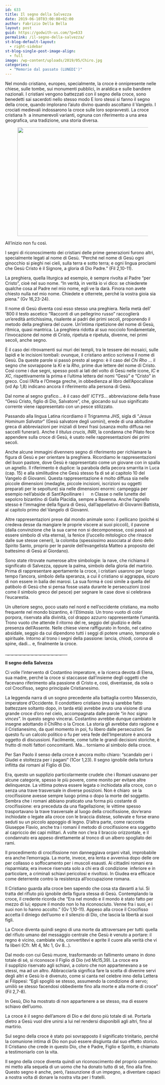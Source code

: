 ```yaml
---
id: 633
title: Il segno della Salvezza
date: 2019-06-10T03:00:08+02:00
author: Fabrizio Della Bella
layout: post
guid: https://godwith-us.com/?p=633
permalink: /il-segno-della-salvezza/
st-blog-default-layout:
  - right-sidebar
st-blog-single-post-image-align:
  - full
image: /wp-content/uploads/2019/05/Chiro.jpg
categories:
  - "Memorie dal passato (LUNEDI')"
---
```

Nel mondo cristiano, europeo, specialmente, la croce è onnipresente nelle chiese, sulle tombe, sui monumenti pubblici, in araldica e sulle bandiere nazionali. I cristiani vengono battezzati con il segno della croce, sono benedetti sai sacerdoti nello stesso modo E loro stessi si fanno il segno della croce, quando implorano l&#8217;aiuto divino quando ascoltano il Vangelo. I crociati medievali indossarono la croce sulle loro sopravvesti. La croce cristiana h&nbsp; a innumerevoli varianti, ognuna con riferimento a una area geografica, una tradizione, una storia diversa.<figure class="wp-block-image is-resized">

<img src="https://godwith-us.com/wp-content/uploads/2019/05/Croce.jpg" alt="" class="wp-image-634" width="591" height="352" srcset="https://incercadidio.com/wp-content/uploads/2019/05/Croce.jpg 460w, https://incercadidio.com/wp-content/uploads/2019/05/Croce-300x179.jpg 300w" sizes="(max-width: 591px) 100vw, 591px" /> </figure> 

All’inizio non fu così. 

I segni di riconoscimento dei cristiani delle prime generazioni furono altri, specialmente legati al nome di Gesù. “Perché nel nome di Gesù ogni ginocchio si pieghi nei cieli, sulla terra e sotto terra; e ogni lingua proclami che Gesù Cristo è il Signore, a gloria di Dio Padre.” (Fil 2,10-11).

La preghiera, quella liturgica ad esempio, è sempre rivolta al Padre “per Cristo”, cioè nel suo nome. “In verità, in verità io vi dico: se chiederete qualche cosa al Padre nel mio nome, egli ve la darà.&nbsp;Finora non avete chiesto nulla nel mio nome. Chiedete e otterrete, perché la vostra gioia sia piena.” (Gv 16,23-24).

Il nome di Gesù diventa così esso stesso una preghiera. Nella metà dell’ ‘800 il testo ascetico “Racconti di un pellegrino russo” raccoglierà un’eredità antichissima, risalente ai padri dei primi secoli, proponendo il metodo della preghiera del cuore. Un’intima ripetizione del nome di Gesù, ritmica, quasi mantrica. La preghiera ridotta al suo nocciolo fondamentale, l’invocazione del nome di Cristo, ripetuta e ripetuta, divenne, nei primi secoli, anche segno.

È il caso dei ritrovamenti sui muri dei templi, tra le tessere dei mosaici, sulle lapidi e le incisioni tombali: ovunque, il cristiano antico scriveva il nome di Gesù. Da queste parole si passò presto al segno: è il caso del _Chi Rho_ … il segno che sovrappone la _Ki_ e la _Rho_, prime due lettere del nome di Cristo. Così come i due segni, spesso posti ai lati del volto di Gesù nelle icone, _IC_ e _XC_, rispettivamente la prima e l’ultima lettera del nomi “Gesù” e “Cristo” in greco. Così l’Alfa e l’Omega greche, in obbedienza al libro dell’Apocalisse (vd Ap 1,8) indicano ancora il riferimento alla persona di Gesù. 

Dal nome al segno grafico… è il caso dell’ _ICTYS_… abbreviazione della frase “Gesù Cristo, figlio di Dio, Salvatore”, che, giocando sul suo significato corrente viene rappresentato con un pesce stilizzato.

Passando alla lingua Latina ricordiamo il Trigramma _JHS_, sigla di “_Jesus Hominum Salvator_” (Gesù salvatore degli uomini), erede di una abitudine greca di abbreviazioni per iniziali di brevi frasi (usanza molto diffusa nei saccelli funerari). Anche il _titulus crucis_, _INRI_, la condanna che Pilato fece appendere sulla croce di Gesù, è usato nelle rappresentazioni dei primi secoli.

Anche alcune immagini divennero segno di riferimento per richiamare la figura di Gesù e per orientare la preghiera. Ricordiamo le rappresentazioni del buon pastore, dove Gesù è rappresentato come un giovane con in spalla un agnello. Il riferimento è duplice: la parabola della pecora smarrita in Luca (cap. 15) e alla similitudine che Gesù stesso fa di sé al capitolo 10 del Vangelo di Giovanni. Questa rappresentazione è molto diffusa sia nelle piccole dimensioni (medaglie, piccole incisioni, iscrizioni su oggetti preparati per le sepolture) sia nelle dimensioni enormi: campeggia per esempio nell’abside di Sant’Apollinare i&nbsp;&nbsp;&nbsp;&nbsp;&nbsp; n Classe o nelle lunette del sepolcro bizantino di Galla Placidia, sempre a Ravenna. Anche l’agnello stesso è l’immagine della figura di Gesù, dall’appellativo di Giovanni Battista, al capitolo primo del Vangelo di Giovanni. 

Altre rappresentazioni prese dal mondo animale sono: il pellicano (poiché si credeva desse da mangiare le proprie viscere ai suoi piccoli), il pavone (dalla convinzione che la sua carne non si decomponesse, così passò ad essere simbolo di vita eterna), la fenice (l’uccello mitologico che rinasce dalle sue stesse ceneri), la colomba (spessissimo associata al dono dello Spirito Santo, proprio per le parole dell’evangelista Matteo a proposito del battesimo di Gesù al Giordano).

Sono state ritrovate numerose altre simbologie: la nave, che richiama il significato di Salvezza, oppure la palma, simbolo della gloria del martirio. Prima di rappresentare apertamente la croce, i cristiani usarono per lungo tempo l’ancora, simbolo della speranza, a cui il cristiano si aggrappa, sicuro di non essere in balia dei marosi. La sua forma è così simile a quella del patibolo di Gesù che si pensa fosse usata durante le persecuzioni (così come il simbolo greco del pesce) per segnare le case dove si celebrava l’eucarestia. 

Un ulteriore segno, poco usato nel nord e nell’occidente cristiano, ma molto frequente nel mondo bizantino, è l’_Etimasìa_. Un trono vuoto di color porpora, riservata alla divinità, col drappo azzurro rappresentante l’umanità. Trono vuoto che attende il ritorno del re, seggio del giudizio e della presenza dell’Assente. Nelle chiese viene raffigurato in fondo, nel catino absidale, seggio da cui dipendono tutti i seggi di potere umano, temporale o spirituale. Intorno al trono i segni della passione: lancia, chiodi, corona di spine, dadi… e, finalmente la croce.

\___\___\___\___\___\___\___\___\___\___\___\___\___\___\___\___\___\___\___\___\___\___\___\___\___\___\___\___\___

**Il segno della Salvezza**

Ci volle l’intervento di Costantino imperatore, e la ricerca devota di Elena, sua madre, perché la croce si staccasse dall’insieme degli oggetti che facevano riferimento alla passione di Cristo e, così, diventasse, da sola o col Crocifisso, segno principale Cristianesimo.

La leggenda narra di un sogno precedente alla battaglia contro Massenzio, imperatore d’Occidente. Il condottiero cristiano (ma si sarebbe fatto battezzare soltanto dopo, in tarda età) avrebbe avuto una visione di una grande croce d’oro nel cielo, accompagnata dalle parole “_in hoc signo vinces_”. In questo segno vincerai. Costantino avrebbe dunque cambiato le insegne adottando il ChiRho o la Croce. La storia gli avrebbe dato ragione e il Cristianesimo, da quel momento in poi, fu libero dalle persecuzioni. Se questo fu un calcolo politico o fu per vera fede dell’Imperatore è ancora oggetto di discussioni. Facilmente, come tutte le grandi decisioni storiche, è frutto di molti fattori concomitanti. Ma… torniamo al simbolo della croce.

Per San Paolo il senso della croce è ancora molto chiaro: “scandalo per i Giudei e stoltezza per i pagani” (1Cor 1,23). Il segno ignobile della tortura inflitta dai romani al Figlio di Dio. 

Era, questo un supplizio particolarmente crudele che i Romani usavano per alcune categorie, spesso le più povere, come monito per evitare altre delinquenze. La vittima poteva essere legata o inchiodata alla croce, con o senza una trave trasversale in diverse posizioni. Non è chiaro&nbsp; se la crocifissione avesse sempre luogo prima o dopo la morte del soggetto. Sembra che i romani abbiano praticato una forma più costante di crocifissione: era preceduta da una flagellazione; le vittime spesso trasportavano la trave trasversale al luogo della crocifissione, dov’erano inchiodate o legate alla croce con le braccia distese, sollevate e forse erano seduti su un piccolo appoggio di legno. D’altra parte, come racconta Giuseppe Flavio, anche tra i romani il metodo di crocifissione era soggetto al capriccio dei capi militari. A volte non c’era il braccio orizzontale, e il condannato era appeso direttamente al tronco di un albero spogliato dei rami. 

Il procedimento di crocifissione non danneggiava organi vitali, improbabile era anche l’emorragia. La morte, invece, era lenta e avveniva dopo delle ore per collasso o soffocamento per i muscoli esausti. Ai cittadini romani era risparmiata; era invece riservata solo a chi era di condizione&nbsp; inferiore e in particolare, a criminali schiavi pericolosi e rivoltosi. In Giudea era efficace come deterrente contro la resistenza all’occupazione romana.

Il Cristiano guarda alla croce ben sapendo che cosa sta davanti a lui. Si tratta del rifiuto più ignobile della figura stessa di Gesù. Contemplando la croce, il credente ricorda che “Era nel mondo e il mondo è stato fatto per mezzo di lui; eppure il mondo non lo ha riconosciuto. Venne fra i suoi, e i suoi non lo hanno accolto.” (Gv 1,10-11). Appeso alla croce il Crocifisso accetta il diniego dell’uomo e il silenzio di Dio, che lascia la libertà ai suoi figli.

La Croce diventa quindi segno di una morte da attraversare per tutti: quella del rifiuto umano del messaggio centrale che Gesù è venuto a portare: il regno è vicino, cambiate vita, convertitevi e aprite il cuore alla verità che vi fa liberi (Cfr. Mt 4, Mc 1, Gv 8…). 

Dal modo con cui Gesù muore, trasformando un fallimento umano in dono totale di sé, si riconosce il Figlio di Dio (vd Mc15,39). La croce era il&nbsp;supplizio riservato agli schiavi, a coloro che non appartenevano a se stessi, ma ad un altro. Abbracciarla significa fare la scelta di&nbsp;divenire servi degli altri&nbsp;e Gesù lo è divenuto, come si canta nel celebre inno della Lettera ai Filippesi: “Egli spogliò se stesso, assumendo la condizione di servo; umiliò se stesso facendosi obbediente fino alla morte e alla morte di croce” (Fil 2,7-8).

In Gesù, Dio ha mostrato di non appartenere a se stesso, ma di essere schiavo dell’uomo.

La croce è il segno dell’amore di Dio e del dono più totale di sé. Portarla dietro a Gesù vuol dire unirsi a lui nel&nbsp;rendersi disponibili agli altri,&nbsp;fino al martirio.

Sul segno della croce è stato poi sovrapposto il significato trinitario, perché la comunione intima di Dio non può essere disgiunta dal suo effetto storico. Il Cristiano che crede in questo Dio, che è Padre, Figlio e Spirito, è chiamato a testimoniarlo con la vita.

Il segno della croce diventa quindi un riconoscimento del proprio cammino: mi metto alla sequela di un uomo che ha donato tutto di sé, fino alla fine. Questo segno è anche, però, l’assunzione di un impegno, a diventare capaci a nostra volta di donare la nostra vita per i fratelli.